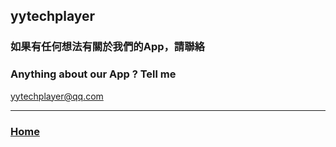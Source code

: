 ## yytechplayer

### 如果有任何想法有關於我們的App，請聯絡

### Anything about our App ? Tell me

yytechplayer@qq.com

---------------------------------------------

### [Home](https://yytechplayer.github.io) 



